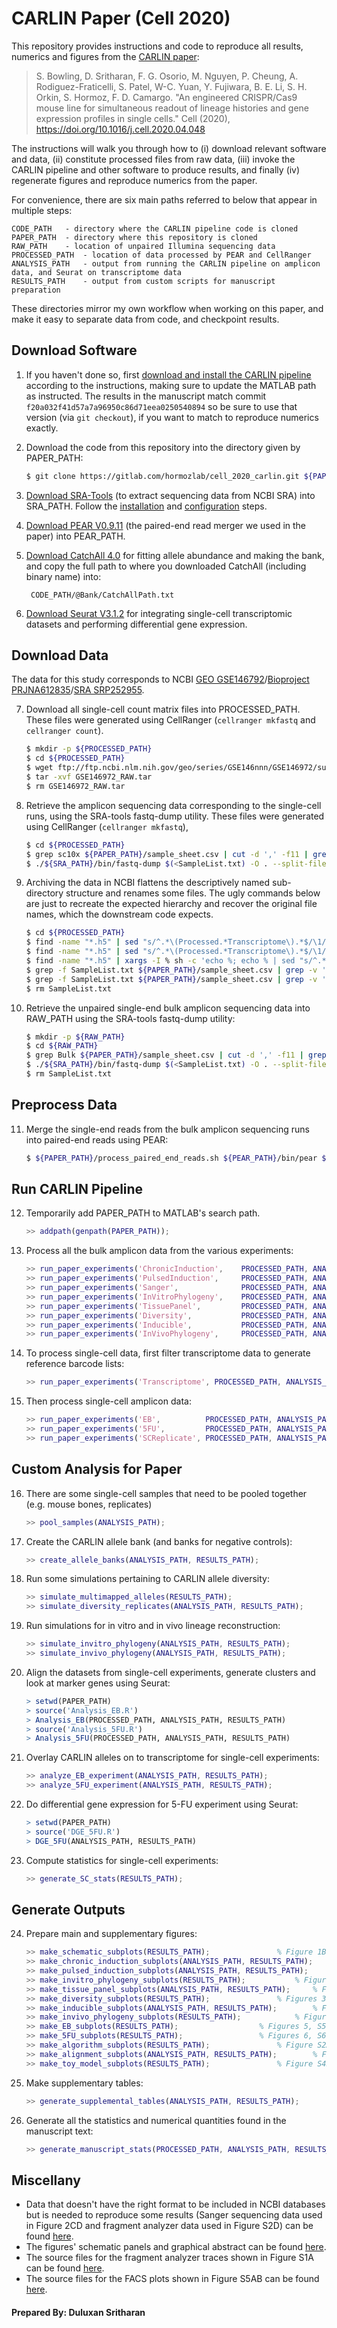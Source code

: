 # CARLIN Paper (Cell 2020)

This repository provides instructions and code to reproduce all results, numerics and figures from the [CARLIN paper](https://doi.org/10.1016/j.cell.2020.04.048):

> S. Bowling, D. Sritharan, F. G. Osorio, M. Nguyen, P. Cheung, 
A. Rodiguez-Fraticelli, S. Patel, W-C. Yuan, Y. Fujiwara, B. E. Li, S. H. Orkin, 
S. Hormoz, F. D. Camargo. "An engineered CRISPR/Cas9 mouse line for 
simultaneous readout of lineage histories and gene expression profiles 
in single cells." Cell (2020), https://doi.org/10.1016/j.cell.2020.04.048 
>

The instructions will walk you through how to (i) download relevant software and data, (ii) constitute processed files from raw data, (iii) invoke the CARLIN pipeline and other software to produce results, and finally (iv) regenerate figures and reproduce numerics from the paper.

For convenience, there are six main paths referred to below that appear in multiple steps:

	CODE_PATH	- directory where the CARLIN pipeline code is cloned
	PAPER_PATH	- directory where this repository is cloned
	RAW_PATH  	- location of unpaired Illumina sequencing data
	PROCESSED_PATH	- location of data processed by PEAR and CellRanger
	ANALYSIS_PATH	- output from running the CARLIN pipeline on amplicon data, and Seurat on transcriptome data
	RESULTS_PATH	- output from custom scripts for manuscript preparation

These directories mirror my own workflow when working on this paper, and make it easy to separate data from code, and checkpoint results.

## Download Software

1. If you haven't done so, first [download and install the CARLIN pipeline](https://gitlab.com/hormozlab/carlin) according to the instructions, making sure to update the MATLAB path as instructed. The results in the manuscript match commit `f20a032f41d57a7a96950c86d71eea0250540894` so be sure to use that version (via `git checkout`), if you want to match to reproduce numerics exactly.

2. Download the code from this repository into the directory given by PAPER_PATH:

	```bash
	$ git clone https://gitlab.com/hormozlab/cell_2020_carlin.git ${PAPER_PATH}
	```

3. [Download SRA-Tools](https://github.com/ncbi/sra-tools/wiki/01.-Downloading-SRA-Toolkit) (to extract sequencing data from NCBI SRA) into SRA_PATH. Follow the [installation](https://github.com/ncbi/sra-tools/wiki/02.-Installing-SRA-Toolkit) and [configuration](https://github.com/ncbi/sra-tools/wiki/03.-Quick-Toolkit-Configuration) steps.

4. [Download PEAR V0.9.11](https://www.h-its.org/downloads/pear-academic) (the paired-end read merger we used in the paper) into PEAR_PATH. 

5. [Download CatchAll 4.0](http://www.northeastern.edu/catchall/downloads.html) for fitting allele abundance and making the bank, and copy the full path to where you downloaded CatchAll (including binary name) into:

		CODE_PATH/@Bank/CatchAllPath.txt

6. [Download Seurat V3.1.2](https://satijalab.org/seurat/install.html) for integrating single-cell transcriptomic datasets and performing differential gene expression.

## Download Data

The data for this study corresponds to NCBI [GEO GSE146792](https://www.ncbi.nlm.nih.gov/geo/query/acc.cgi?acc=GSE146972)/[Bioproject PRJNA612835](https://www.ncbi.nlm.nih.gov//bioproject/PRJNA612835)/[SRA SRP252955](https://trace.ncbi.nlm.nih.gov/Traces/sra/?study=SRP252955). 

7. Download all single-cell count matrix files into PROCESSED_PATH. These files were generated using CellRanger (`cellranger mkfastq` and `cellranger count`).

	```bash
	$ mkdir -p ${PROCESSED_PATH}
	$ cd ${PROCESSED_PATH}
	$ wget ftp://ftp.ncbi.nlm.nih.gov/geo/series/GSE146nnn/GSE146972/suppl/GSE146972_RAW.tar
	$ tar -xvf GSE146972_RAW.tar
	$ rm GSE146972_RAW.tar
	```

8. Retrieve the amplicon sequencing data corresponding to the single-cell runs, using the SRA-tools fastq-dump utility. These files were generated using CellRanger (`cellranger mkfastq`),

	```bash
	$ cd ${PROCESSED_PATH}
	$ grep sc10x ${PAPER_PATH}/sample_sheet.csv | cut -d ',' -f11 | grep -v ';' > SampleList.txt	
	$ ./${SRA_PATH}/bin/fastq-dump $(<SampleList.txt) -O . --split-files --gzip	
	```

9. Archiving the data in NCBI flattens the descriptively named sub-directory structure and renames some files. The ugly commands below are just to recreate the expected hierarchy and recover the original file names, which the downstream code expects.

	```bash
	$ cd ${PROCESSED_PATH}
	$ find -name "*.h5" | sed "s/^.*\(Processed.*Transcriptome\).*$/\1/" | sed "s:_:/:g" | sed "s@Processed/@@g" | xargs -n1 mkdir -p
	$ find -name "*.h5" | sed "s/^.*\(Processed.*Transcriptome\).*$/\1/" | sed "s:_:/:g" | sed "s@Processed/@@g" | sed "s@Transcriptome@Amplicon@g" | xargs -n1 mkdir -p
	$ find -name "*.h5" | xargs -I % sh -c 'echo %; echo % | sed "s/^.*\(Processed.*\).*$/\1/" | sed -e :1 -e "s@\(.*\)_\(.*filtered\)@\1/\2@;t1" | sed 's@Processed/@@g' ' | xargs -n2 mv
	$ grep -f SampleList.txt ${PAPER_PATH}/sample_sheet.csv | grep -v ';' | cut -d ',' -f6,8,11 | sed 's%/Replicate.*,%,%' | xargs -I % sh -c ' echo % | sed "s@.*,@@" | sed "s/$/_1.fastq.gz/"; echo % | sed "s@\([^,]*\),\([^,]*\),\([^,]*\)@\2/\1_R1_001.fastq.gz@g" ' | xargs -n2 mv
	$ grep -f SampleList.txt ${PAPER_PATH}/sample_sheet.csv | grep -v ';' | cut -d ',' -f6,8,11 | sed 's%/Replicate.*,%,%' | xargs -I % sh -c ' echo % | sed "s@.*,@@" | sed "s/$/_2.fastq.gz/"; echo % | sed "s@\([^,]*\),\([^,]*\),\([^,]*\)@\2/\1_R2_001.fastq.gz@g" ' | xargs -n2 mv
	$ rm SampleList.txt
	```

10. Retrieve the unpaired single-end bulk amplicon sequencing data into RAW_PATH using the SRA-tools fastq-dump utility:

    ```bash
	$ mkdir -p ${RAW_PATH}
	$ cd ${RAW_PATH}
	$ grep Bulk ${PAPER_PATH}/sample_sheet.csv | cut -d ',' -f11 | grep -v ';' > SampleList.txt
	$ ./${SRA_PATH}/bin/fastq-dump $(<SampleList.txt) -O . --split-files --gzip
	$ rm SampleList.txt
	```

## Preprocess Data	

11. Merge the single-end reads from the bulk amplicon sequencing runs into paired-end reads using PEAR:

    ```bash
	$ ${PAPER_PATH}/process_paired_end_reads.sh ${PEAR_PATH}/bin/pear ${PAPER_PATH}/sample_sheet.csv ${RAW_PATH} ${PROCESSED_PATH} -SRA
    ```

## Run CARLIN Pipeline	

12. Temporarily add PAPER_PATH to MATLAB's search path.

	```MATLAB
	>> addpath(genpath(PAPER_PATH));
	```

13. Process all the bulk amplicon data from the various experiments:

    ```MATLAB
	>> run_paper_experiments('ChronicInduction',    PROCESSED_PATH, ANALYSIS_PATH);		% Related to Figure 1
	>> run_paper_experiments('PulsedInduction',     PROCESSED_PATH, ANALYSIS_PATH);		% Related to Figure 2
	>> run_paper_experiments('Sanger',              PROCESSED_PATH, ANALYSIS_PATH);		% Related to Figure 2
	>> run_paper_experiments('InVitroPhylogeny',    PROCESSED_PATH, ANALYSIS_PATH);		% Related to Figure 2
	>> run_paper_experiments('TissuePanel',         PROCESSED_PATH, ANALYSIS_PATH);		% Related to Figure 3
	>> run_paper_experiments('Diversity', 	        PROCESSED_PATH, ANALYSIS_PATH);		% Related to Figure 3
	>> run_paper_experiments('Inducible',           PROCESSED_PATH, ANALYSIS_PATH);		% Related to Figure 3
	>> run_paper_experiments('InVivoPhylogeny',     PROCESSED_PATH, ANALYSIS_PATH);		% Related to Figure 4
    ```

14. To process single-cell data, first filter transcriptome data to generate reference barcode lists:

    ```MATLAB
	>> run_paper_experiments('Transcriptome', PROCESSED_PATH, ANALYSIS_PATH);
    ```

15. Then process single-cell amplicon data:

    ```MATLAB
	>> run_paper_experiments('EB',	        PROCESSED_PATH, ANALYSIS_PATH);			% Related to Figure 5
	>> run_paper_experiments('5FU',	        PROCESSED_PATH, ANALYSIS_PATH);			% Related to Figure 6
	>> run_paper_experiments('SCReplicate', PROCESSED_PATH, ANALYSIS_PATH);			% Related to Figure 6
    ```

## Custom Analysis for Paper

16. There are some single-cell samples that need to be pooled together (e.g. mouse bones, replicates)

    ```MATLAB
	>> pool_samples(ANALYSIS_PATH);
    ```

17. Create the CARLIN allele bank (and banks for negative controls):

    ```MATLAB
	>> create_allele_banks(ANALYSIS_PATH, RESULTS_PATH);
    ```

18. Run some simulations pertaining to CARLIN allele diversity:

    ```MATLAB
	>> simulate_multimapped_alleles(RESULTS_PATH);
	>> simulate_diversity_replicates(ANALYSIS_PATH, RESULTS_PATH);
    ```

19. Run simulations for in vitro and in vivo lineage reconstruction:

    ```MATLAB
	>> simulate_invitro_phylogeny(ANALYSIS_PATH, RESULTS_PATH);
	>> simulate_invivo_phylogeny(ANALYSIS_PATH, RESULTS_PATH);
    ```

20. Align the datasets from single-cell experiments, generate clusters and look at marker genes using Seurat:
	
    ```R
	> setwd(PAPER_PATH)
    > source('Analysis_EB.R')
	> Analysis_EB(PROCESSED_PATH, ANALYSIS_PATH, RESULTS_PATH)
	> source('Analysis_5FU.R')
	> Analysis_5FU(PROCESSED_PATH, ANALYSIS_PATH, RESULTS_PATH)
    ```

21. Overlay CARLIN alleles on to transcriptome for single-cell experiments:
	
    ```MATLAB
	>> analyze_EB_experiment(ANALYSIS_PATH, RESULTS_PATH);
	>> analyze_5FU_experiment(ANALYSIS_PATH, RESULTS_PATH);
	```

22. Do differential gene expression for 5-FU experiment using Seurat:

	```R
	> setwd(PAPER_PATH)
    > source('DGE_5FU.R')
	> DGE_5FU(ANALYSIS_PATH, RESULTS_PATH)
	```

23. Compute statistics for single-cell experiments:

	```MATLAB
	>> generate_SC_stats(RESULTS_PATH);
    ```

## Generate Outputs

24. Prepare main and supplementary figures:

    ```MATLAB
	>> make_schematic_subplots(RESULTS_PATH);				% Figure 1B
	>> make_chronic_induction_subplots(ANALYSIS_PATH, RESULTS_PATH);	% Figures 1C-H, S1C-F
	>> make_pulsed_induction_subplots(ANALYSIS_PATH, RESULTS_PATH);		% Figures 2A, S1G
	>> make_invitro_phylogeny_subplots(RESULTS_PATH);			% Figures 2CD, S4C
	>> make_tissue_panel_subplots(ANALYSIS_PATH, RESULTS_PATH);		% Figures 3B, S3AB
	>> make_diversity_subplots(RESULTS_PATH);				% Figures 3C-I, S3C-E
	>> make_inducible_subplots(ANALYSIS_PATH, RESULTS_PATH);		% Figure S3F
	>> make_invivo_phylogeny_subplots(RESULTS_PATH);			% Figures 4, S4D
	>> make_EB_subplots(RESULTS_PATH);					% Figures 5, S5
	>> make_5FU_subplots(RESULTS_PATH);					% Figures 6, S6
	>> make_algorithm_subplots(RESULTS_PATH);				% Figure S2A-C
	>> make_alignment_subplots(ANALYSIS_PATH, RESULTS_PATH);		% Figure S2D
	>> make_toy_model_subplots(RESULTS_PATH);				% Figure S4B
    ```

25. Make supplementary tables:

    ```MATLAB
	>> generate_supplemental_tables(ANALYSIS_PATH, RESULTS_PATH);
    ```

26. Generate all the statistics and numerical quantities found in the manuscript text:

    ```MATLAB
	>> generate_manuscript_stats(PROCESSED_PATH, ANALYSIS_PATH, RESULTS_PATH);
    ```

## Miscellany

- Data that doesn't have the right format to be included in NCBI databases but is needed to reproduce some results (Sanger sequencing data used in Figure 2CD and fragment analyzer data used in Figure S2D) can be found [here](https://gitlab.com/hormozlab/cell_2020_carlin/-/tree/master/data).
- The figures' schematic panels and graphical abstract can be found [here](https://gitlab.com/hormozlab/cell_2020_carlin/-/tree/master/figures/schematics). 
- The source files for the fragment analyzer traces shown in Figure S1A can be found [here](https://gitlab.com/hormozlab/cell_2020_carlin/-/tree/master/figures/fa_trace).
- The source files for the FACS plots shown in Figure S5AB can be found [here](https://gitlab.com/hormozlab/cell_2020_carlin/-/tree/master/figures/facs).

#### Prepared By: Duluxan Sritharan
